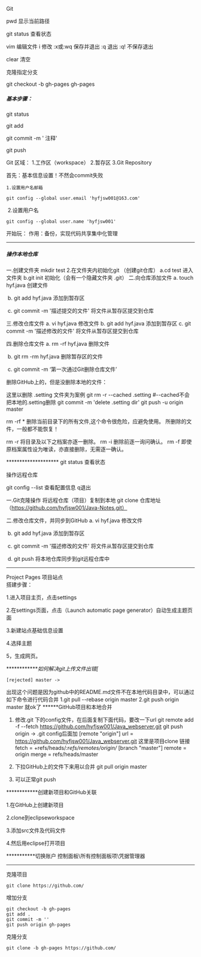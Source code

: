 Git

pwd 显示当前路径  

git status 查看状态  

vim 编辑文件 i 修改  :x或:wq 保存并退出    :q 退出      :q! 不保存退出  

clear  清空

克隆指定分支

git checkout -b gh-pages gh-pages

##### 基本步骤：

git status  

git add  

git commit -m ' 注释'  

git push

Git 区域：
	1.工作区（workspace）
	2.暂存区
	3.Git Repository

首先：基本信息设置！不然会commit失败

 	1.设置用户名邮箱

```
git config --global user.email 'hyfjsw001@163.com'
```


​	2.设置用户名

```
git config --global user.name 'hyfjsw001'   
```

开始玩：
作用：备份，实现代码共享集中化管理

*********************
##### 操作本地仓库

一.创建文件夹
mkdir test
2.在文件夹内初始化git （创建git仓库）
	a.cd test  进入文件夹
	b.git init  初始化（会有一个隐藏文件夹 .git）
二.向仓库添加文件
	a.	touch hyf.java   创建文件

​	b.	git add hyf.java 添加到暂存区

​	c.	git commit -m '描述提交的文件' 将文件从暂存区提交到仓库

三.修改仓库文件
	a.	vi hyf.java   修改文件
	b.	git add hyf.java 添加到暂存区
	c.	git commit -m '描述修改的文件' 将文件从暂存区提交到仓库

四.删除仓库文件
	a.	rm -rf hyf.java   删除文件

​	b.	git rm -rm hyf.java 删除暂存区的文件

​	c.	git commit -m ‘第一次通过Git删除仓库文件’



删除GitHub上的，但是没删除本地的文件：

这里以删除 .setting 文件夹为案例
git rm -r --cached  .setting    #--cached不会把本地的.setting删除
git commit -m 'delete .setting dir'
git push -u origin master

rm -rf * 	删除当前目录下的所有文件,这个命令很危险，应避免使用。
					所删除的文件，一般都不能恢复！

rm -r    将目录及以下之档案亦逐一删除。
rm -i    删除前逐一询问确认。
rm -f    即使原档案属性设为唯读，亦直接删除，无需逐一确认。

********************  git status 查看状态

操作远程仓库

 git  config --list 查看配置信息 q退出

一.Git克隆操作     将远程仓库（项目）复制到本地
	git clone 仓库地址（https://github.com/hyfjsw001/Java-Notes.git）  

二.修改仓库文件，并同步到GitHub
	a.	vi hyf.java    修改文件  

​	b.	git add hyf.java  添加到暂存区  

​	c.	git commit -m '描述修改的文件'   将文件从暂存区提交到仓库  

​	d.	git push   将本地仓库同步到git远程仓库中

--------------------------
Project Pages 项目站点   
 搭建步骤：  

 1.进入项目主页，点击settings  

2.在settings页面，点击（Launch automatic page generator）自动生成主题页面  

3.新建站点基础信息设置  

4.选择主题    

5，生成网页。

*************如何解决git上传文件出错[*

```
[rejected] master ->
```


出现这个问题是因为github中的README.md文件不在本地代码目录中，可以通过如下命令进行代码合并
1.git pull --rebase origin master
2.git push origin master
就ok了
******GitHub项目和本地合并

1. 修改.git 下的config文件，在后面复制下面代码，要改一下url
    git remote add -f --fetch  https://github.com/hyfjsw001/Java_webserver.git
    git push origin
   →  .git config后面加
   [remote "origin"]
   	url = https://github.com/hyfjsw001/Java_webserver.git  这里是项目clone 链接
   	fetch = +refs/heads/*:refs/remotes/origin/*
   [branch "master"]
   	remote = origin
   	merge = refs/heads/master

2. 下拉GitHub上的文件下来用以合并
   git pull origin master
3. 可以正常git push

************创建新项目和GitHub关联  

1.在GitHub上创建新项目

2.clone到eclipseworkspace

3.添加src文件及代码文件 

4.然后用eclipse打开项目

***********切换账户
控制面板\所有控制面板项\凭据管理器

********

克隆项目

```
git clone https://github.com/
```

增加分支

```
git checkout -b gh-pages
git add .
git commit -m ''
git push origin gh-pages
```

克隆分支

```
git clone -b gh-pages https://github.com/
```

